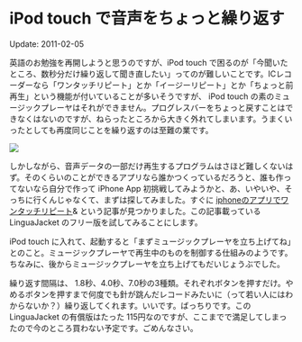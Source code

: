 # iPod touch で音声をちょっと繰り返す

Update: 2011-02-05

英語のお勉強を再開しようと思うのですが、iPod touch で困るのが「今聞いたところ、数秒分だけ繰り返して聞き直したい」ってのが難しいことです。ICレコーダーなら「ワンタッチリピート」とか「イージーリピート」とか「ちょっと前再生」という機能が付いていることが多いそうですが、 iPod touch の素のミュージックプレーヤはそれができません。プログレスバーをちょっと戻すことはできなくはないのですが、ねらったところから大きく外れてしまいます。うまくいったとしても再度同じことを繰り返すのは至難の業です。

![](20110205_0.png)

しかしながら、音声データの一部だけ再生するプログラムはさほど難しくないはず。そのくらいのことができるアプリなら誰かつくっているだろうと、誰も作ってないなら自分で作って iPhone App 初挑戦してみようかと、あ、いやいや、そっちに行くんじゃなくて、まずは探してみました。すぐに <a href="http://okwave.jp/qa/q6344513.html">iphoneのアプリでワンタッチリピート</a>& という記事が見つかりました。この記事載っている LinguaJacket のフリー版を試してみることにします。

iPod touch に入れて、起動すると「まずミュージックプレーヤを立ち上げてね」とのこと。ミュージックプレーヤで再生中のものを制御する仕組みのようです。ちなみに、後からミュージックプレーヤを立ち上げてもだいじょうぶでした。

繰り返す間隔は、 1.8秒、4.0秒、7.0秒の3種類。それぞれボタンを押すだけ。やめるボタンを押すまで何度でも針が跳んだレコードみたいに（って若い人にはわからないか？）繰り返してくれます。いいです。ばっちりです。この LinguaJacket の有償版はたった 115円なのですが、ここまでで満足してしまったので今のところ買わない予定です。ごめんなさい。

